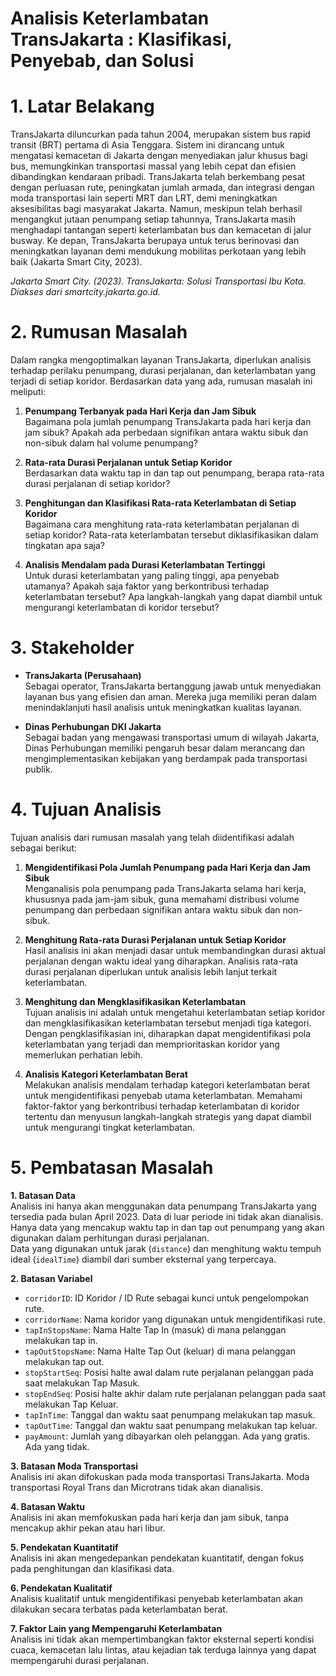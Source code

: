 # Analisis Keterlambatan TransJakarta : Klasifikasi, Penyebab, dan Solusi

# 1. Latar Belakang  

TransJakarta diluncurkan pada tahun 2004, merupakan sistem bus rapid transit (BRT) pertama di Asia Tenggara. Sistem ini dirancang untuk mengatasi kemacetan di Jakarta dengan menyediakan jalur khusus bagi bus, memungkinkan transportasi massal yang lebih cepat dan efisien dibandingkan kendaraan pribadi. TransJakarta telah berkembang pesat dengan perluasan rute, peningkatan jumlah armada, dan integrasi dengan moda transportasi lain seperti MRT dan LRT, demi meningkatkan aksesibilitas bagi masyarakat Jakarta. Namun, meskipun telah berhasil mengangkut jutaan penumpang setiap tahunnya, TransJakarta masih menghadapi tantangan seperti keterlambatan bus dan kemacetan di jalur busway. Ke depan, TransJakarta berupaya untuk terus berinovasi dan meningkatkan layanan demi mendukung mobilitas perkotaan yang lebih baik (Jakarta Smart City, 2023).

*Jakarta Smart City. (2023). TransJakarta: Solusi Transportasi Ibu Kota. Diakses dari smartcity.jakarta.go.id.*

# 2. Rumusan Masalah
Dalam rangka mengoptimalkan layanan TransJakarta, diperlukan analisis terhadap perilaku penumpang, durasi perjalanan, dan keterlambatan yang terjadi di setiap koridor. Berdasarkan data yang ada, rumusan masalah ini meliputi:

1. **Penumpang Terbanyak pada Hari Kerja dan Jam Sibuk**  
   Bagaimana pola jumlah penumpang TransJakarta pada hari kerja dan jam sibuk? Apakah ada perbedaan signifikan antara waktu sibuk dan non-sibuk dalam hal volume penumpang?

2. **Rata-rata Durasi Perjalanan untuk Setiap Koridor**  
   Berdasarkan data waktu tap in dan tap out penumpang, berapa rata-rata durasi perjalanan di setiap koridor?

3. **Penghitungan dan Klasifikasi Rata-rata Keterlambatan di Setiap Koridor**  
   Bagaimana cara menghitung rata-rata keterlambatan perjalanan di setiap koridor? Rata-rata keterlambatan tersebut diklasifikasikan dalam tingkatan apa saja?

4. **Analisis Mendalam pada Durasi Keterlambatan Tertinggi**  
   Untuk durasi keterlambatan yang paling tinggi, apa penyebab utamanya? Apakah saja faktor yang berkontribusi terhadap keterlambatan tersebut? Apa langkah-langkah yang dapat diambil untuk mengurangi keterlambatan di koridor tersebut?

# 3. Stakeholder
- **TransJakarta (Perusahaan)**  
  Sebagai operator, TransJakarta bertanggung jawab untuk menyediakan layanan bus yang efisien dan aman. Mereka juga memiliki peran dalam menindaklanjuti hasil analisis untuk meningkatkan kualitas layanan.

- **Dinas Perhubungan DKI Jakarta**  
  Sebagai badan yang mengawasi transportasi umum di wilayah Jakarta, Dinas Perhubungan memiliki pengaruh besar dalam merancang dan mengimplementasikan kebijakan yang berdampak pada transportasi publik.

# 4. Tujuan Analisis

Tujuan analisis dari rumusan masalah yang telah diidentifikasi adalah sebagai berikut:

1. **Mengidentifikasi Pola Jumlah Penumpang pada Hari Kerja dan Jam Sibuk**  
   Menganalisis pola penumpang pada TransJakarta selama hari kerja, khususnya pada jam-jam sibuk, guna memahami distribusi volume penumpang dan perbedaan signifikan antara waktu sibuk dan non-sibuk.

2. **Menghitung Rata-rata Durasi Perjalanan untuk Setiap Koridor**  
   Hasil analisis ini akan menjadi dasar untuk membandingkan durasi aktual perjalanan dengan waktu ideal yang diharapkan. Analisis rata-rata durasi perjalanan diperlukan untuk analisis lebih lanjut terkait keterlambatan.

3. **Menghitung dan Mengklasifikasikan Keterlambatan**  
   Tujuan analisis ini adalah untuk mengetahui keterlambatan setiap koridor dan mengklasifikasikan keterlambatan tersebut menjadi tiga kategori. Dengan pengklasifikasian ini, diharapkan dapat mengidentifikasi pola keterlambatan yang terjadi dan memprioritaskan koridor yang memerlukan perhatian lebih.

4. **Analisis Kategori Keterlambatan Berat**  
   Melakukan analisis mendalam terhadap kategori keterlambatan berat untuk mengidentifikasi penyebab utama keterlambatan. Memahami faktor-faktor yang berkontribusi terhadap keterlambatan di koridor tertentu dan menyusun langkah-langkah strategis yang dapat diambil untuk mengurangi tingkat keterlambatan.

# 5. Pembatasan Masalah  
**1. Batasan Data**  
Analisis ini hanya akan menggunakan data penumpang TransJakarta yang tersedia pada bulan April 2023. Data di luar periode ini tidak akan dianalisis.  
Hanya data yang mencakup waktu tap in dan tap out penumpang yang akan digunakan dalam perhitungan durasi perjalanan.  
Data yang digunakan untuk jarak (`distance`) dan menghitung waktu tempuh ideal (`idealTime`) diambil dari sumber eksternal yang terpercaya.  

**2. Batasan Variabel**  
- `corridorID`: ID Koridor / ID Rute sebagai kunci untuk pengelompokan rute.  
- `corridorName`: Nama koridor yang digunakan untuk mengidentifikasi rute.  
- `tapInStopsName`: Nama Halte Tap In (masuk) di mana pelanggan melakukan tap in.  
- `tapOutStopsName`: Nama Halte Tap Out (keluar) di mana pelanggan melakukan tap out.  
- `stopStartSeq`: Posisi halte awal dalam rute perjalanan pelanggan pada saat melakukan Tap Masuk.  
- `stopEndSeq`: Posisi halte akhir dalam rute perjalanan pelanggan pada saat melakukan Tap Keluar.  
- `tapInTime`: Tanggal dan waktu saat penumpang melakukan tap masuk.  
- `tapOutTime`: Tanggal dan waktu saat penumpang melakukan tap keluar.  
- `payAmount`: Jumlah yang dibayarkan oleh pelanggan. Ada yang gratis. Ada yang tidak.  

**3. Batasan Moda Transportasi**  
Analisis ini akan difokuskan pada moda transportasi TransJakarta. Moda transportasi Royal Trans dan Microtrans tidak akan dianalisis.

**4. Batasan Waktu**  
Analisis ini akan memfokuskan pada hari kerja dan jam sibuk, tanpa mencakup akhir pekan atau hari libur.  

**5. Pendekatan Kuantitatif**  
Analisis ini akan mengedepankan pendekatan kuantitatif, dengan fokus pada penghitungan dan klasifikasi data.  

**6. Pendekatan Kualitatif**  
Analisis kualitatif untuk mengidentifikasi penyebab keterlambatan akan dilakukan secara terbatas pada keterlambatan berat.  

**7. Faktor Lain yang Mempengaruhi Keterlambatan**  
Analisis ini tidak akan mempertimbangkan faktor eksternal seperti kondisi cuaca, kemacetan lalu lintas, atau kejadian tak terduga lainnya yang dapat mempengaruhi durasi perjalanan.
